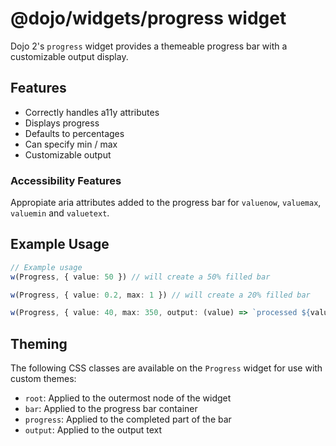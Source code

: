 # @dojo/widgets/progress widget

Dojo 2's `progress` widget provides a themeable progress bar with a customizable output display.


## Features

- Correctly handles a11y attributes
- Displays progress
- Defaults to percentages
- Can specify min / max
- Customizable output

### Accessibility Features

Appropiate aria attributes added to the progress bar for `valuenow`, `valuemax`, `valuemin` and `valuetext`.

## Example Usage

```typescript
// Example usage
w(Progress, { value: 50 }) // will create a 50% filled bar

w(Progress, { value: 0.2, max: 1 }) // will create a 20% filled bar

w(Progress, { value: 40, max: 350, output: (value) => `processed ${value} files` })
```

## Theming

The following CSS classes are available on the `Progress` widget for use with custom themes:

- `root`: Applied to the outermost node of the widget
- `bar`: Applied to the progress bar container
- `progress`: Applied to the completed part of the bar
- `output`: Applied to the output text
